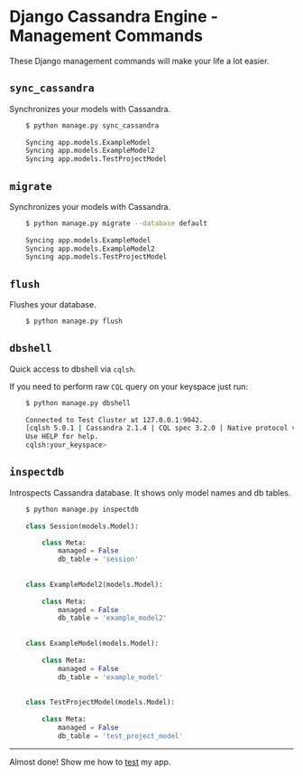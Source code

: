 # Django Cassandra Engine - Management Commands

These Django management commands will make your life a lot easier.

## `sync_cassandra`

Synchronizes your models with Cassandra.

``` sh
    $ python manage.py sync_cassandra
    
    Syncing app.models.ExampleModel
    Syncing app.models.ExampleModel2
    Syncing app.models.TestProjectModel

```

## `migrate`

Synchronizes your models with Cassandra.

``` sh
    $ python manage.py migrate --database default
    
    Syncing app.models.ExampleModel
    Syncing app.models.ExampleModel2
    Syncing app.models.TestProjectModel

```

## `flush`

Flushes your database.

``` sh
    $ python manage.py flush
```

## `dbshell`

Quick access to dbshell via `cqlsh`.

If you need to perform raw `CQL` query on your keyspace just run:

``` sh
    $ python manage.py dbshell
    
    Connected to Test Cluster at 127.0.0.1:9042.
    [cqlsh 5.0.1 | Cassandra 2.1.4 | CQL spec 3.2.0 | Native protocol v3]
    Use HELP for help.
    cqlsh:your_keyspace>
```

## `inspectdb`

Introspects Cassandra database. It shows only model names and db tables.

``` python
    $ python manage.py inspectdb
    
    class Session(models.Model):

        class Meta:
            managed = False
            db_table = 'session'
    
    
    class ExampleModel2(models.Model):
    
        class Meta:
            managed = False
            db_table = 'example_model2'
    
    
    class ExampleModel(models.Model):
    
        class Meta:
            managed = False
            db_table = 'example_model'
    
    
    class TestProjectModel(models.Model):
    
        class Meta:
            managed = False
            db_table = 'test_project_model'
```

---

Almost done! Show me how to [test](tests.md) my app.
